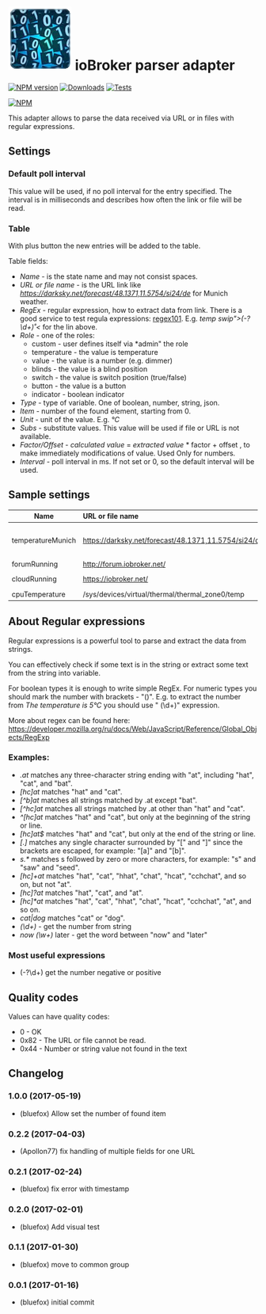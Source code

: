 ![Logo](admin/parser.png)
ioBroker parser adapter
=================
[![NPM version](http://img.shields.io/npm/v/iobroker.parser.svg)](https://www.npmjs.com/package/iobroker.parser)
[![Downloads](https://img.shields.io/npm/dm/iobroker.parser.svg)](https://www.npmjs.com/package/iobroker.parser)
[![Tests](https://travis-ci.org/ioBroker/ioBroker.parser.svg?branch=master)](https://travis-ci.org/ioBroker/ioBroker.parser)

[![NPM](https://nodei.co/npm/iobroker.parser.png?downloads=true)](https://nodei.co/npm/iobroker.parser/)

This adapter allows to parse the data received via URL or in files with regular expressions.

## Settings

### Default poll interval
This value will be used, if no poll interval for the entry specified. The interval is in milliseconds and describes how often the link or file will be read.

### Table
With plus button the new entries will be added to the table.

Table fields:

- *Name* - is the state name and may not consist spaces.
- *URL or file name* - is the URL link like *https://darksky.net/forecast/48.1371,11.5754/si24/de* for Munich weather.
- *RegEx* - regular expression, how to extract data from link. There is a good service to test regula expressions: [regex101](https://regex101.com/). E.g. *temp swip">(-?\d+)˚<* for the lin above.
- *Role* - one of the roles:
    - custom - user defines itself via *admin" the role
    - temperature - the value is temperature
    - value - the value is a number (e.g. dimmer)
    - blinds - the value is a blind position
    - switch - the value is switch position (true/false)
    - button - the value is a button
    - indicator - boolean indicator
- *Type* - type of variable. One of boolean, number, string, json.
- *Item* - number of the found element, starting from 0.
- *Unit* - unit of the value. E.g. *°C*
- *Subs* - substitute values. This value will be used if file or URL is not available.
- *Factor/Offset* - *calculated value* = *extracted value* * factor + offset , to make immediately modifications of value. Used Only for numbers.
- *Interval* - poll interval in ms. If not set or 0, so the default interval will be used.

## Sample settings
| Name              |      URL or file name                                |      RegEx            | Role         | Type    | Unit | Interval |
|-------------------|:-----------------------------------------------------|:----------------------|--------------|---------|------|----------|
| temperatureMunich | https://darksky.net/forecast/48.1371,11.5754/si24/de | temp swip">(-?\d+)˚<  | temperature  | number  |  °C  | 180000   |
| forumRunning      | http://forum.iobroker.net/                           | Forum                 | indicator    | boolean |      | 60000    |
| cloudRunning      | https://iobroker.net/                                | Privacy Notice        | indicator    | boolean |      | 60000    |
| cpuTemperature    | /sys/devices/virtual/thermal/thermal_zone0/temp      | (.*)                  | temperature  | number  |  °C  | 30000    |

## About Regular expressions
Regular expressions is a powerful tool to parse and extract the data from strings.

You can effectively check if some text is in the string or extract some text from the string into variable.

For boolean types it is enough to write simple RegEx. For numeric types you should mark the number with brackets - "()". E.g. to extract the number from *The temperature is 5°C* you should use " (\d+)" expression.

More about regex can be found here: https://developer.mozilla.org/ru/docs/Web/JavaScript/Reference/Global_Objects/RegExp

### Examples:
- *.at* matches any three-character string ending with "at", including "hat", "cat", and "bat".
- *[hc]at* matches "hat" and "cat".
- *[^b]at* matches all strings matched by .at except "bat".
- *[^hc]at* matches all strings matched by .at other than "hat" and "cat".
- *^[hc]at* matches "hat" and "cat", but only at the beginning of the string or line.
- *[hc]at$* matches "hat" and "cat", but only at the end of the string or line.
- *\[.\]* matches any single character surrounded by "[" and "]" since the brackets are escaped, for example: "[a]" and "[b]".
- *s.\** matches s followed by zero or more characters, for example: "s" and "saw" and "seed".
- *[hc]+at* matches "hat", "cat", "hhat", "chat", "hcat", "cchchat", and so on, but not "at".
- *[hc]?at* matches "hat", "cat", and "at".
- *[hc]\*at* matches "hat", "cat", "hhat", "chat", "hcat", "cchchat", "at", and so on.
- *cat|dog* matches "cat" or "dog".
- *(\d+)* - get the number from string
- *now (\w+)* later - get the word between "now" and "later"

### Most useful expressions

- (-?\d+) get the number negative or positive

## Quality codes

Values can have quality codes:
- 0 - OK
- 0x82 - The URL or file cannot be read.
- 0x44 - Number or string value not found in the text

## Changelog

### 1.0.0 (2017-05-19)
* (bluefox) Allow set the number of found item

### 0.2.2 (2017-04-03)
* (Apollon77) fix handling of multiple fields for one URL

### 0.2.1 (2017-02-24)
* (bluefox) fix error with timestamp

### 0.2.0 (2017-02-01)
* (bluefox) Add visual test

### 0.1.1 (2017-01-30)
* (bluefox) move to common group

### 0.0.1 (2017-01-16)
* (bluefox) initial commit
